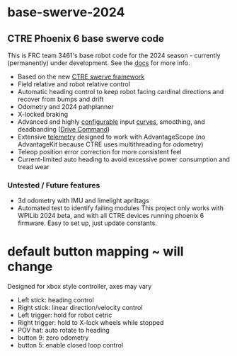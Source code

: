 # base-swerve-2024 
## CTRE Phoenix 6 base swerve code
This is FRC team 3461's base robot code for the 2024 season - currently (permanently) under development.
See the [docs](docs/Outline.md) for more info.
- Based on the new [CTRE swerve framework](https://pro.docs.ctr-electronics.com/en/latest/docs/api-reference/api-usage/swerve/swerve-overview.html)
- Field relative and robot relative control
- Automatic heading control to keep robot facing cardinal directions and recover from bumps and drift
- Odometry and 2024 pathplanner
- X-locked braking
- Advanced and highly [configurable](src/main/java/frc/robot/subsystems/DriveTrainTuner.java) input [curves](src/main/java/frc/lib/util/JoystickCurves.java), smoothing, and deadbanding ([Drive Command](src/main/java/frc/robot/commands/PeaccyDrive.java))
- Extensive [telemetry](src/main/java/frc/lib/telemetry/SwerveTelemetry.java) designed to work with AdvantageScope (no AdvantageKit because CTRE uses multithreading for odometry)
- Teleop position error correction for more consistent feel
- Current-limited auto heading to avoid excessive power consumption and tread wear
### Untested / Future features
- 3d odometry with IMU and limelight apriltags
- Automated test to identify failing modules
This project only works with WPILib 2024 beta, and with all CTRE devices running phoenix 6 firmware.
Easy to set up, just update constants.
# default button mapping ~ will change
Designed for xbox style controller, axes may vary
- Left stick: heading control
- Right stick: linear direction/velocity control
- Left trigger: hold for robot cetric
- Right trigger: hold to X-lock wheels while stopped
- POV hat: auto rotate to heading
- button 9: zero odometry
- button 5: enable closed loop control
